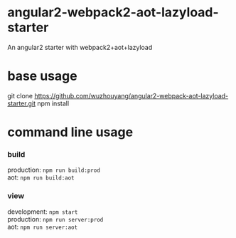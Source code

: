 # angular2-webpack2-aot-lazyload-starter 
An angular2 starter with webpack2+aot+lazyload 
# base usage   
git clone https://github.com/wuzhouyang/angular2-webpack-aot-lazyload-starter.git
npm install
# command line usage
### build  
production:     ```npm run build:prod```   
aot:     ```npm run build:aot```  
### view  
development:     ```npm start```             
production:     ```npm run server:prod```     
aot:     ```npm run server:aot```          
